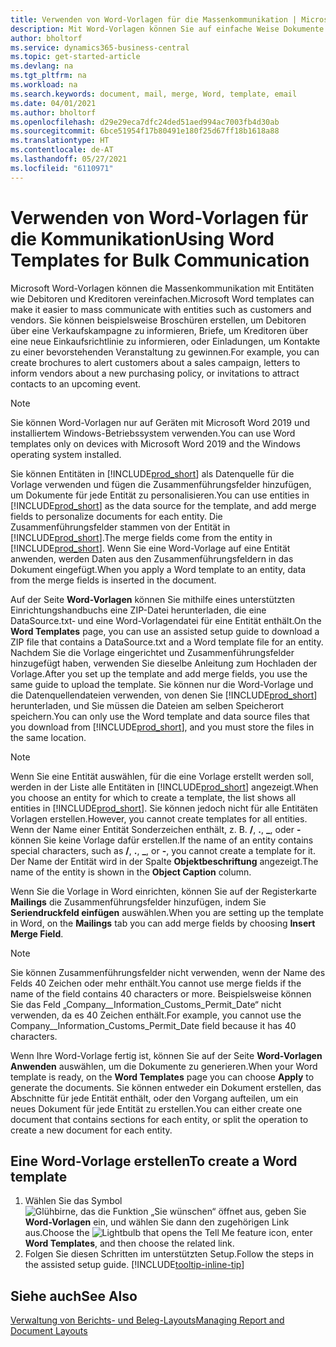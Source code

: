 ```yaml
---
title: Verwenden von Word-Vorlagen für die Massenkommunikation | Microsoft Docs
description: Mit Word-Vorlagen können Sie auf einfache Weise Dokumente in großen Mengen erstellen, die für bestimmte Entitäten personalisiert sind.
author: bholtorf
ms.service: dynamics365-business-central
ms.topic: get-started-article
ms.devlang: na
ms.tgt_pltfrm: na
ms.workload: na
ms.search.keywords: document, mail, merge, Word, template, email
ms.date: 04/01/2021
ms.author: bholtorf
ms.openlocfilehash: d29e29eca7dfc24ded51aed994ac7003fb4d30ab
ms.sourcegitcommit: 6bce51954f17b80491e180f25d67ff18b1618a88
ms.translationtype: HT
ms.contentlocale: de-AT
ms.lasthandoff: 05/27/2021
ms.locfileid: "6110971"
---
```

# <a name="using-word-templates-for-bulk-communication"></a><span data-ttu-id="d9afc-103">Verwenden von Word-Vorlagen für die Kommunikation</span><span class="sxs-lookup"><span data-stu-id="d9afc-103">Using Word Templates for Bulk Communication</span></span>
<span data-ttu-id="d9afc-104">Microsoft Word-Vorlagen können die Massenkommunikation mit Entitäten wie Debitoren und Kreditoren vereinfachen.</span><span class="sxs-lookup"><span data-stu-id="d9afc-104">Microsoft Word templates can make it easier to mass communicate with entities such as customers and vendors.</span></span> <span data-ttu-id="d9afc-105">Sie können beispielsweise Broschüren erstellen, um Debitoren über eine Verkaufskampagne zu informieren, Briefe, um Kreditoren über eine neue Einkaufsrichtlinie zu informieren, oder Einladungen, um Kontakte zu einer bevorstehenden Veranstaltung zu gewinnen.</span><span class="sxs-lookup"><span data-stu-id="d9afc-105">For example, you can create brochures to alert customers about a sales campaign, letters to inform vendors about a new purchasing policy, or invitations to attract contacts to an upcoming event.</span></span>

> [!NOTE]
> <span data-ttu-id="d9afc-106">Sie können Word-Vorlagen nur auf Geräten mit Microsoft Word 2019 und installiertem Windows-Betriebssystem verwenden.</span><span class="sxs-lookup"><span data-stu-id="d9afc-106">You can use Word templates only on devices with Microsoft Word 2019 and the Windows operating system installed.</span></span>

<span data-ttu-id="d9afc-107">Sie können Entitäten in [!INCLUDE[prod_short](includes/prod_short.md)] als Datenquelle für die Vorlage verwenden und fügen die Zusammenführungsfelder hinzufügen, um Dokumente für jede Entität zu personalisieren.</span><span class="sxs-lookup"><span data-stu-id="d9afc-107">You can use entities in [!INCLUDE[prod_short](includes/prod_short.md)] as the data source for the template, and add merge fields to personalize documents for each entity.</span></span> <span data-ttu-id="d9afc-108">Die Zusammenführungsfelder stammen von der Entität in [!INCLUDE[prod_short](includes/prod_short.md)].</span><span class="sxs-lookup"><span data-stu-id="d9afc-108">The merge fields come from the entity in [!INCLUDE[prod_short](includes/prod_short.md)].</span></span> <span data-ttu-id="d9afc-109">Wenn Sie eine Word-Vorlage auf eine Entität anwenden, werden Daten aus den Zusammenführungsfeldern in das Dokument eingefügt.</span><span class="sxs-lookup"><span data-stu-id="d9afc-109">When you apply a Word template to an entity, data from the merge fields is inserted in the document.</span></span>

<span data-ttu-id="d9afc-110">Auf der Seite **Word-Vorlagen** können Sie mithilfe eines unterstützten Einrichtungshandbuchs eine ZIP-Datei herunterladen, die eine DataSource.txt‑ und eine Word-Vorlagendatei für eine Entität enthält.</span><span class="sxs-lookup"><span data-stu-id="d9afc-110">On the **Word Templates** page, you can use an assisted setup guide to download a ZIP file that contains a DataSource.txt and a Word template file for an entity.</span></span> <span data-ttu-id="d9afc-111">Nachdem Sie die Vorlage eingerichtet und Zusammenführungsfelder hinzugefügt haben, verwenden Sie dieselbe Anleitung zum Hochladen der Vorlage.</span><span class="sxs-lookup"><span data-stu-id="d9afc-111">After you set up the template and add merge fields, you use the same guide to upload the template.</span></span> <span data-ttu-id="d9afc-112">Sie können nur die Word-Vorlage und die Datenquellendateien verwenden, von denen Sie [!INCLUDE[prod_short](includes/prod_short.md)] herunterladen, und Sie müssen die Dateien am selben Speicherort speichern.</span><span class="sxs-lookup"><span data-stu-id="d9afc-112">You can only use the Word template and data source files that you download from [!INCLUDE[prod_short](includes/prod_short.md)], and you must store the files in the same location.</span></span>

> [!NOTE]
> <span data-ttu-id="d9afc-113">Wenn Sie eine Entität auswählen, für die eine Vorlage erstellt werden soll, werden in der Liste alle Entitäten in [!INCLUDE[prod_short](includes/prod_short.md)] angezeigt.</span><span class="sxs-lookup"><span data-stu-id="d9afc-113">When you choose an entity for which to create a template, the list shows all entities in [!INCLUDE[prod_short](includes/prod_short.md)].</span></span> <span data-ttu-id="d9afc-114">Sie können jedoch nicht für alle Entitäten Vorlagen erstellen.</span><span class="sxs-lookup"><span data-stu-id="d9afc-114">However, you cannot create templates for all entities.</span></span> <span data-ttu-id="d9afc-115">Wenn der Name einer Entität Sonderzeichen enthält, z. B. **/**, **.**, **_**, oder **-** können Sie keine Vorlage dafür erstellen.</span><span class="sxs-lookup"><span data-stu-id="d9afc-115">If the name of an entity contains special characters, such as **/**, **.**, **_**, or **-**, you cannot create a template for it.</span></span> <span data-ttu-id="d9afc-116">Der Name der Entität wird in der Spalte **Objektbeschriftung** angezeigt.</span><span class="sxs-lookup"><span data-stu-id="d9afc-116">The name of the entity is shown in the **Object Caption** column.</span></span>

<span data-ttu-id="d9afc-117">Wenn Sie die Vorlage in Word einrichten, können Sie auf der Registerkarte **Mailings** die Zusammenführungsfelder hinzufügen, indem Sie **Seriendruckfeld einfügen** auswählen.</span><span class="sxs-lookup"><span data-stu-id="d9afc-117">When you are setting up the template in Word, on the **Mailings** tab you can add merge fields by choosing **Insert Merge Field**.</span></span>

> [!NOTE]
> <span data-ttu-id="d9afc-118">Sie können Zusammenführungsfelder nicht verwenden, wenn der Name des Felds 40 Zeichen oder mehr enthält.</span><span class="sxs-lookup"><span data-stu-id="d9afc-118">You cannot use merge fields if the name of the field contains 40 characters or more.</span></span> <span data-ttu-id="d9afc-119">Beispielsweise können Sie das Feld „Company__Information_Customs_Permit_Date“ nicht verwenden, da es 40 Zeichen enthält.</span><span class="sxs-lookup"><span data-stu-id="d9afc-119">For example, you cannot use the Company__Information_Customs_Permit_Date field because it has 40 characters.</span></span> 

<span data-ttu-id="d9afc-120">Wenn Ihre Word-Vorlage fertig ist, können Sie auf der Seite **Word-Vorlagen** **Anwenden** auswählen, um die Dokumente zu generieren.</span><span class="sxs-lookup"><span data-stu-id="d9afc-120">When your Word template is ready, on the **Word Templates** page you can choose **Apply** to generate the documents.</span></span> <span data-ttu-id="d9afc-121">Sie können entweder ein Dokument erstellen, das Abschnitte für jede Entität enthält, oder den Vorgang aufteilen, um ein neues Dokument für jede Entität zu erstellen.</span><span class="sxs-lookup"><span data-stu-id="d9afc-121">You can either create one document that contains sections for each entity, or split the operation to create a new document for each entity.</span></span>

## <a name="to-create-a-word-template"></a><span data-ttu-id="d9afc-122">Eine Word-Vorlage erstellen</span><span class="sxs-lookup"><span data-stu-id="d9afc-122">To create a Word template</span></span>
1. <span data-ttu-id="d9afc-123">Wählen Sie das Symbol ![Glühbirne, das die Funktion „Sie wünschen“ öffnet](media/ui-search/search_small.png "Tell me-Funktion") aus, geben Sie **Word-Vorlagen** ein, und wählen Sie dann den zugehörigen Link aus.</span><span class="sxs-lookup"><span data-stu-id="d9afc-123">Choose the ![Lightbulb that opens the Tell Me feature](media/ui-search/search_small.png "Tell me what you want to do") icon, enter **Word Templates**, and then choose the related link.</span></span>
2. <span data-ttu-id="d9afc-124">Folgen Sie diesen Schritten im unterstützten Setup.</span><span class="sxs-lookup"><span data-stu-id="d9afc-124">Follow the steps in the assisted setup guide.</span></span> [!INCLUDE[tooltip-inline-tip](includes/tooltip-inline-tip_md.md)]

## <a name="see-also"></a><span data-ttu-id="d9afc-125">Siehe auch</span><span class="sxs-lookup"><span data-stu-id="d9afc-125">See Also</span></span>
[<span data-ttu-id="d9afc-126">Verwaltung von Berichts- und Beleg-Layouts</span><span class="sxs-lookup"><span data-stu-id="d9afc-126">Managing Report and Document Layouts</span></span>](ui-manage-report-layouts.md)  
